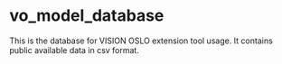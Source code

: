 # vo_model_database
This is the database for VISION OSLO extension tool usage. It contains public available data in csv format.

